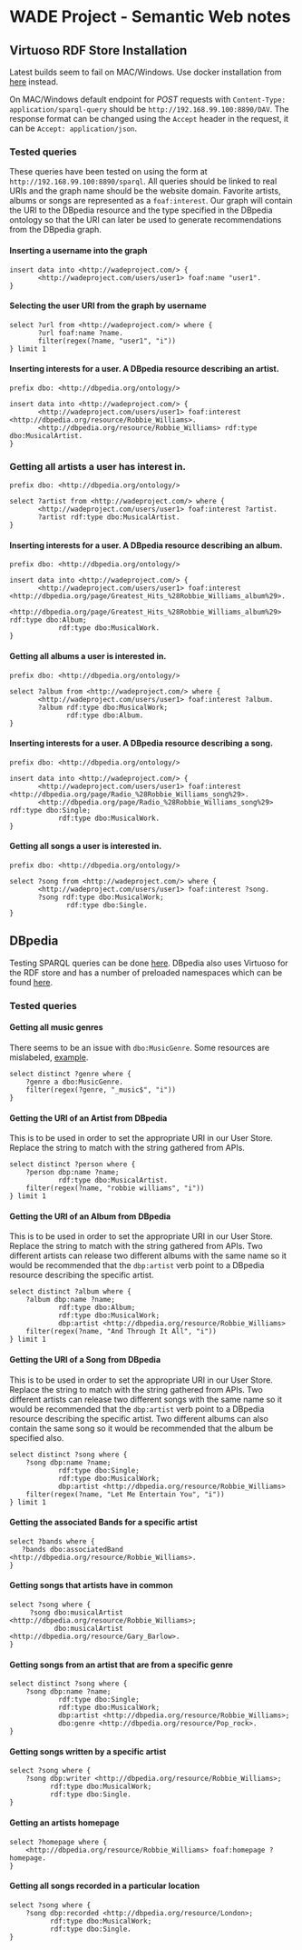 # WADE Project - Semantic Web notes

## Virtuoso RDF Store Installation

Latest builds seem to fail on MAC/Windows. Use docker installation from [here](https://github.com/tenforce/docker-virtuoso) instead.

On MAC/Windows default endpoint for *POST* requests with `Content-Type: application/sparql-query` should be `http://192.168.99.100:8890/DAV`. The response format can be changed using the `Accept` header in the request, it can be `Accept: application/json`.

### Tested queries

These queries have been tested on using the form at `http://192.168.99.100:8890/sparql`. All queries should be linked to real URIs and the graph name should be the website domain. Favorite artists, albums or songs are represented as a `foaf:interest`. Our graph will contain the URI to the DBpedia resource and the type specified in the DBpedia ontology so that the URI can later be used to generate recommendations from the DBpedia graph.

#### Inserting a username into the graph
```
insert data into <http://wadeproject.com/> {
       <http://wadeproject.com/users/user1> foaf:name "user1".
}
```

#### Selecting the user URI from the graph by username
```
select ?url from <http://wadeproject.com/> where {
       ?url foaf:name ?name.
       filter(regex(?name, "user1", "i"))
} limit 1
```

#### Inserting interests for a user. A DBpedia resource describing an artist.
```
prefix dbo: <http://dbpedia.org/ontology/>

insert data into <http://wadeproject.com/> {
       <http://wadeproject.com/users/user1> foaf:interest <http://dbpedia.org/resource/Robbie_Williams>.
       <http://dbpedia.org/resource/Robbie_Williams> rdf:type dbo:MusicalArtist.
}
```

### Getting all artists a user has interest in.
```
prefix dbo: <http://dbpedia.org/ontology/>

select ?artist from <http://wadeproject.com/> where {
       <http://wadeproject.com/users/user1> foaf:interest ?artist.
       ?artist rdf:type dbo:MusicalArtist.
}
```


#### Inserting interests for a user. A DBpedia resource describing an album.
```
prefix dbo: <http://dbpedia.org/ontology/>

insert data into <http://wadeproject.com/> {
       <http://wadeproject.com/users/user1> foaf:interest <http://dbpedia.org/page/Greatest_Hits_%28Robbie_Williams_album%29>.
       <http://dbpedia.org/page/Greatest_Hits_%28Robbie_Williams_album%29> rdf:type dbo:Album;
            rdf:type dbo:MusicalWork.
}
```

#### Getting all albums a user is interested in.
```
prefix dbo: <http://dbpedia.org/ontology/>

select ?album from <http://wadeproject.com/> where {
       <http://wadeproject.com/users/user1> foaf:interest ?album.
       ?album rdf:type dbo:MusicalWork;
              rdf:type dbo:Album.
}
```

#### Inserting interests for a user. A DBpedia resource describing a song.
```
prefix dbo: <http://dbpedia.org/ontology/>

insert data into <http://wadeproject.com/> {
       <http://wadeproject.com/users/user1> foaf:interest <http://dbpedia.org/page/Radio_%28Robbie_Williams_song%29>.
       <http://dbpedia.org/page/Radio_%28Robbie_Williams_song%29> rdf:type dbo:Single;
            rdf:type dbo:MusicalWork.
}
```
#### Getting all songs a user is interested in.
```
prefix dbo: <http://dbpedia.org/ontology/>

select ?song from <http://wadeproject.com/> where {
       <http://wadeproject.com/users/user1> foaf:interest ?song.
       ?song rdf:type dbo:MusicalWork;
              rdf:type dbo:Single.
}
```

## DBpedia

Testing SPARQL queries can be done [here](http://dbpedia.org/sparql). DBpedia also uses Virtuoso for the RDF store and has a number of preloaded namespaces which can be found [here](http://dbpedia.org/sparql?nsdecl).

### Tested queries

#### Getting all music genres
There seems to be an issue with `dbo:MusicGenre`. Some resources are mislabeled, [example](http://dbpedia.org/page/X_window_manager).
```
select distinct ?genre where {
    ?genre a dbo:MusicGenre.
    filter(regex(?genre, "_music$", "i"))
}
```

#### Getting the URI of an Artist from DBpedia
This is to be used in order to set the appropriate URI in our User Store. Replace the string to match with the string gathered from APIs.
```
select distinct ?person where {
    ?person dbp:name ?name;
            rdf:type dbo:MusicalArtist.
    filter(regex(?name, "robbie williams", "i"))
} limit 1
```

#### Getting the URI of an Album from DBpedia
This is to be used in order to set the appropriate URI in our User Store. Replace the string to match with the string gathered from APIs. Two different artists can release two different albums with the same name so it would be recommended that the `dbp:artist` verb point to a DBpedia resource describing the specific artist.
```
select distinct ?album where {
    ?album dbp:name ?name;
            rdf:type dbo:Album;
            rdf:type dbo:MusicalWork;
            dbp:artist <http://dbpedia.org/resource/Robbie_Williams>
    filter(regex(?name, "And Through It All", "i"))
} limit 1
```

#### Getting the URI of a Song from DBpedia
This is to be used in order to set the appropriate URI in our User Store. Replace the string to match with the string gathered from APIs. Two different artists can release two different songs with the same name so it would be recommended that the `dbp:artist` verb point to a DBpedia resource describing the specific artist. Two different albums can also contain the same song so it would be recommended that the album be specified also.
```
select distinct ?song where {
    ?song dbp:name ?name;
            rdf:type dbo:Single;
            rdf:type dbo:MusicalWork;
            dbp:artist <http://dbpedia.org/resource/Robbie_Williams>
    filter(regex(?name, "Let Me Entertain You", "i"))
} limit 1
```

#### Getting the associated Bands for a specific artist
```
select ?bands where {
   ?bands dbo:associatedBand <http://dbpedia.org/resource/Robbie_Williams>.
}
```

#### Getting songs that artists have in common
```
select ?song where {
     ?song dbo:musicalArtist <http://dbpedia.org/resource/Robbie_Williams>;
           dbo:musicalArtist <http://dbpedia.org/resource/Gary_Barlow>.
}
```

#### Getting songs from an artist that are from a specific genre
```
select distinct ?song where {
    ?song dbp:name ?name;
            rdf:type dbo:Single;
            rdf:type dbo:MusicalWork;
            dbp:artist <http://dbpedia.org/resource/Robbie_Williams>;
            dbo:genre <http://dbpedia.org/resource/Pop_rock>.
}
```

#### Getting songs written by a specific artist
```
select ?song where {
    ?song dbp:writer <http://dbpedia.org/resource/Robbie_Williams>;
          rdf:type dbo:MusicalWork;
          rdf:type dbo:Single.
}
```

#### Getting an artists homepage 
```
select ?homepage where {
    <http://dbpedia.org/resource/Robbie_Williams> foaf:homepage ?homepage.
}
```

#### Getting all songs recorded in a particular location
```
select ?song where {
    ?song dbp:recorded <http://dbpedia.org/resource/London>;
          rdf:type dbo:MusicalWork;
          rdf:type dbo:Single.
}
```

